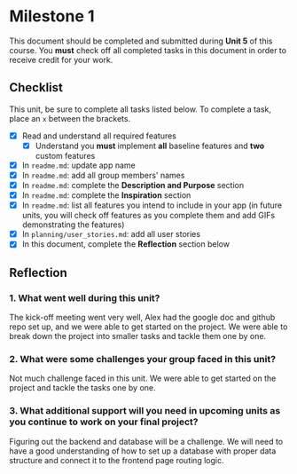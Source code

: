 # Milestone 1

This document should be completed and submitted during **Unit 5** of this course. You **must** check off all completed tasks in this document in order to receive credit for your work.

## Checklist

This unit, be sure to complete all tasks listed below. To complete a task, place an `x` between the brackets.

- [x] Read and understand all required features
  - [x] Understand you **must** implement **all** baseline features and **two** custom features
- [x] In `readme.md`: update app name
- [x] In `readme.md`: add all group members' names
- [x] In `readme.md`: complete the **Description and Purpose** section
- [x] In `readme.md`: complete the **Inspiration** section
- [x] In `readme.md`: list all features you intend to include in your app (in future units, you will check off features as you complete them and add GIFs demonstrating the features)
- [x] In `planning/user_stories.md`: add all user stories
- [x] In this document, complete the **Reflection** section below

## Reflection

### 1. What went well during this unit?

The kick-off meeting went very well, Alex had the google doc and github repo set up, and we were able to get started on the project. We were able to break down the project into smaller tasks and tackle them one by one.

### 2. What were some challenges your group faced in this unit?

Not much challenge faced in this unit. We were able to get started on the project and tackle the tasks one by one.

### 3. What additional support will you need in upcoming units as you continue to work on your final project?

Figuring out the backend and database will be a challenge. We will need to have a good understanding of how to set up a database with proper data structure and connect it to the frontend page routing logic.
